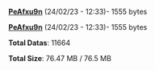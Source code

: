 [**PeAfxu9n**](/data/PeAfxu9n.txt) (24/02/23 - 12:33)- 1555 bytes

[**PeAfxu9n**](/data/PeAfxu9n.txt) (24/02/23 - 12:33)- 1555 bytes

**Total Datas**: 11664

**Total Size**: 76.47 MB / 76.5 MB